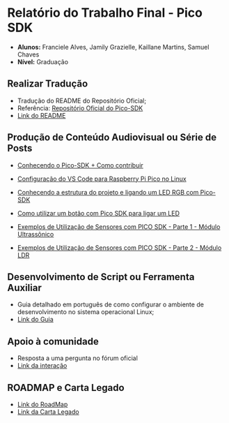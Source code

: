 # Relatório do Trabalho Final - Pico SDK

- **Alunos:** Franciele Alves, Jamily Grazielle, Kaillane Martins, Samuel Chaves
- **Nível:** Graduação

## Realizar Tradução

- Tradução do README do Repositório Oficial;
- Referência: [Repositório Oficial do Pico-SDK](https://github.com/raspberrypi/pico-sdk)
- [Link do README](https://github.com/Team-Two-Maker/pico-sdk-PT-BR-/blob/main/README.md)

## Produção de Conteúdo Audiovisual ou Série de Posts

- [Conhecendo o Pico-SDK + Como contribuir](https://youtu.be/ELgvOVC-YdQ?si=J1Vv2dG7mDnAJEKH)

- [Configuração do VS Code para Raspberry Pi Pico no Linux](https://youtu.be/QPGM32qdu30)

- [Conhecendo a estrutura do projeto e ligando um LED RGB com Pico-SDK](https://youtu.be/PObMIn__Fww?si=eQlOqAA226UJDRP0)

- [Como utilizar um botão com Pico SDK para ligar um LED](https://youtu.be/JLB9l3Ef65Q)

- [Exemplos de Utilização de Sensores com PICO SDK - Parte 1 - Módulo Ultrassônico](https://youtu.be/VMRzj504SWU?si=lIBW5ZZphLOFKWYC)

- [Exemplos de Utilização de Sensores com PICO SDK - Parte 2 - Módulo LDR](https://youtu.be/R4W74Aiy1lw?si=QAXbi5T7TizjRUcU)

## Desenvolvimento de Script ou Ferramenta Auxiliar

- Guia detalhado em português de como configurar o ambiente de desenvolvimento no sistema operacional Linux;
- [Link do Guia](https://github.com/Team-Two-Maker/pico-sdk-PT-BR-/blob/main/Guia-linux.md)

## Apoio à comunidade

- Resposta a uma pergunta no fórum oficial
- [Link da interação](https://forums.raspberrypi.com/viewtopic.php?t=389212#p2322196)

## ROADMAP e Carta Legado

- [Link do RoadMap](https://github.com/Team-Two-Maker/pico-sdk-PT-BR-/blob/main/ROADMAP.md)
- [Link da Carta Legado](https://github.com/Team-Two-Maker/pico-sdk-PT-BR-/blob/main/CARTA_LEGADO.md)
